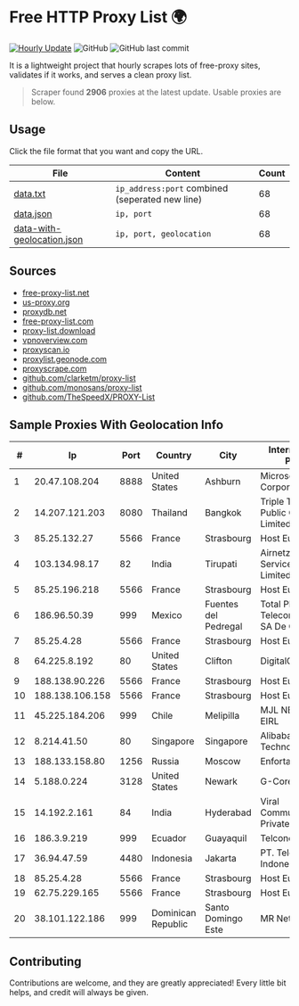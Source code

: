 
# Free HTTP Proxy List 🌍

[![Hourly Update](https://github.com/mertguvencli/http-proxy-list/actions/workflows/main.yml/badge.svg?branch=main)](https://github.com/mertguvencli/http-proxy-list/actions/workflows/main.yml)
![GitHub](https://img.shields.io/github/license/mertguvencli/http-proxy-list)
![GitHub last commit](https://img.shields.io/github/last-commit/mertguvencli/http-proxy-list)

It is a lightweight project that hourly scrapes lots of free-proxy sites, validates if it works, and serves a clean proxy list.


> Scraper found **2906** proxies at the latest update. Usable proxies are below.

## Usage

Click the file format that you want and copy the URL.


|File|Content|Count|
|----|-------|-----|
|[data.txt](https://raw.githubusercontent.com/mertguvencli/http-proxy-list/main/proxy-list/data.txt)|`ip_address:port` combined (seperated new line)|68|
|[data.json](https://raw.githubusercontent.com/mertguvencli/http-proxy-list/main/proxy-list/data.json)|`ip, port`|68|
|[data-with-geolocation.json](https://raw.githubusercontent.com/mertguvencli/http-proxy-list/main/proxy-list/data-with-geolocation.json)|`ip, port, geolocation`|68|

## Sources

* [free-proxy-list.net](https://free-proxy-list.net)
* [us-proxy.org](https://www.us-proxy.org)
* [proxydb.net](http://proxydb.net)
* [free-proxy-list.com](https://free-proxy-list.com/?page=&port=&type%5B%5D=http&type%5B%5D=https&up_time=0&search=Search)
* [proxy-list.download](https://www.proxy-list.download/HTTP)
* [vpnoverview.com](https://vpnoverview.com/privacy/anonymous-browsing/free-proxy-servers)
* [proxyscan.io](https://www.proxyscan.io)
* [proxylist.geonode.com](https://proxylist.geonode.com/api/proxy-list?limit=300&page=1&sort_by=lastChecked&sort_type=desc&protocols=http,https)
* [proxyscrape.com](https://api.proxyscrape.com/v2/?request=displayproxies&protocol=http&timeout=10000&country=all&ssl=all&anonymity=all)
* [github.com/clarketm/proxy-list](https://raw.githubusercontent.com/clarketm/proxy-list/master/proxy-list-raw.txt)
* [github.com/monosans/proxy-list](https://raw.githubusercontent.com/monosans/proxy-list/main/proxies/http.txt)
* [github.com/TheSpeedX/PROXY-List](https://raw.githubusercontent.com/TheSpeedX/PROXY-List/master/http.txt)


## Sample Proxies With Geolocation Info

|#|Ip|Port|Country|City|Internet Service Provider|
|-|--|----|-------|----|-------------------------|
|1|20.47.108.204|8888|United States|Ashburn|Microsoft Corporation|
|2|14.207.121.203|8080|Thailand|Bangkok|Triple T Broadband Public Company Limited|
|3|85.25.132.27|5566|France|Strasbourg|Host Europe GmbH|
|4|103.134.98.17|82|India|Tirupati|Airnetz Broadband Services Private Limited|
|5|85.25.196.218|5566|France|Strasbourg|Host Europe GmbH|
|6|186.96.50.39|999|Mexico|Fuentes del Pedregal|Total Play Telecomunicaciones SA De CV|
|7|85.25.4.28|5566|France|Strasbourg|Host Europe GmbH|
|8|64.225.8.192|80|United States|Clifton|DigitalOcean, LLC|
|9|188.138.90.226|5566|France|Strasbourg|Host Europe GmbH|
|10|188.138.106.158|5566|France|Strasbourg|Host Europe GmbH|
|11|45.225.184.206|999|Chile|Melipilla|MJL NETWORK EIRL|
|12|8.214.41.50|80|Singapore|Singapore|Alibaba (US) Technology Co., Ltd.|
|13|188.133.158.80|1256|Russia|Moscow|Enforta-MSK|
|14|5.188.0.224|3128|United States|Newark|G-Core Labs S.A.|
|15|14.192.2.161|84|India|Hyderabad|Viral Communications Private Limited|
|16|186.3.9.219|999|Ecuador|Guayaquil|Telconet S.A|
|17|36.94.47.59|4480|Indonesia|Jakarta|PT. Telekomunikasi Indonesia|
|18|85.25.4.28|5566|France|Strasbourg|Host Europe GmbH|
|19|62.75.229.165|5566|France|Strasbourg|Host Europe GmbH|
|20|38.101.122.186|999|Dominican Republic|Santo Domingo Este|MR Networking, SRL|



## Contributing

Contributions are welcome, and they are greatly appreciated! Every
little bit helps, and credit will always be given.

